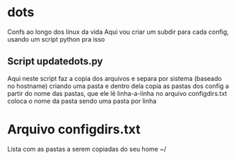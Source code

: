 # dots
Confs ao longo dos linux da vida
Aqui vou criar um subdir para cada config, usando um script python pra isso

## Script updatedots.py
Aqui neste script faz a copia dos arquivos e separa por sistema (baseado no hostname) criando uma pasta e dentro dela copia as pastas dos config a partir do nome das pastas, que ele lê linha-a-linha no arquivo configdirs.txt coloca o nome da pasta sendo uma pasta por linha

# Arquivo configdirs.txt
Lista com as pastas a serem copiadas do seu home ~/